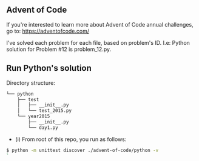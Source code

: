 ## Advent of Code

If you're interested to learn more about Advent of Code annual challenges, go to: https://adventofcode.com/


I've solved each problem for each file, based on problem's ID. I.e: Python solution for Problem #12 is problem_12.py.


## Run Python's solution


Directory structure:
```sh
└── python
    ├── test
    │   ├── __init__.py
    │   └── test_2015.py
    └── year2015
        ├── __init__.py
        └── day1.py
```


* (i) From root of this repo, you run as follows:
```sh
$ python -m unittest discover ./advent-of-code/python -v
`
